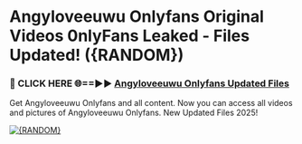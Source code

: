 # Angyloveeuwu Onlyfans Original Videos 0nlyFans Leaked - Files Updated! ({RANDOM})

<h3>🔴 CLICK HERE 🌐==►► <a href="https://betterlinks.top/A2PfLJ" rel="nofollow">Angyloveeuwu Onlyfans Updated Files</a></h3>

Get Angyloveeuwu Onlyfans and all content. Now you can access all videos and pictures of Angyloveeuwu Onlyfans. New Updated Files 2025!

[![{RANDOM}](https://i.imgur.com/ppqm5kG.gif)](https://betterlinks.top/A2PfLJ)